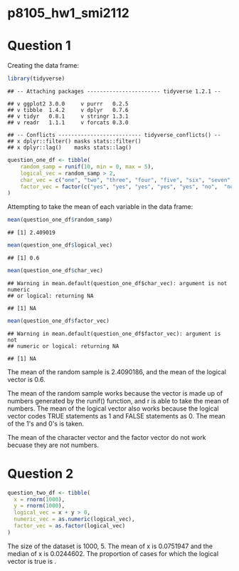 p8105\_hw1\_smi2112
================

Question 1
==========

Creating the data frame:

``` r
library(tidyverse)
```

    ## -- Attaching packages ----------------------- tidyverse 1.2.1 --

    ## v ggplot2 3.0.0     v purrr   0.2.5
    ## v tibble  1.4.2     v dplyr   0.7.6
    ## v tidyr   0.8.1     v stringr 1.3.1
    ## v readr   1.1.1     v forcats 0.3.0

    ## -- Conflicts -------------------------- tidyverse_conflicts() --
    ## x dplyr::filter() masks stats::filter()
    ## x dplyr::lag()    masks stats::lag()

``` r
question_one_df <- tibble(
    random_samp = runif(10, min = 0, max = 5),
    logical_vec = random_samp > 2,
    char_vec = c("one", "two", "three", "four", "five", "six", "seven", "eight", "nine", "ten"),
    factor_vec = factor(c("yes", "yes", "yes", "yes", "yes", "no",  "no", "no", "no", "no"))
)
```

Attempting to take the mean of each variable in the data frame:

``` r
mean(question_one_df$random_samp)
```

    ## [1] 2.409019

``` r
mean(question_one_df$logical_vec)
```

    ## [1] 0.6

``` r
mean(question_one_df$char_vec)
```

    ## Warning in mean.default(question_one_df$char_vec): argument is not numeric
    ## or logical: returning NA

    ## [1] NA

``` r
mean(question_one_df$factor_vec)
```

    ## Warning in mean.default(question_one_df$factor_vec): argument is not
    ## numeric or logical: returning NA

    ## [1] NA

The mean of the random sample is 2.4090186, and the mean of the logical vector is 0.6.

The mean of the random sample works because the vector is made up of numbers generated by the runif() function, and r is able to take the mean of numbers. The mean of the logical vector also works because the logical vector codes TRUE statements as 1 and FALSE statements as 0. The mean of the 1's and 0's is taken.

The mean of the character vector and the factor vector do not work becuase they are not numbers.

Question 2
==========

``` r
question_two_df <- tibble(
  x = rnorm(1000),
  y = rnorm(1000),
  logical_vec = x + y > 0,
  numeric_vec = as.numeric(logical_vec),
  factor_vec = as.factor(logical_vec)
)
```

The size of the dataset is 1000, 5. The mean of x is 0.0751947 and the median of x is 0.0244602. The proportion of cases for which the logical vector is true is .
